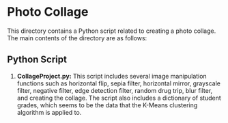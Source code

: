 # Photo Collage

This directory contains a Python script related to creating a photo collage. The main contents of the directory are as follows:

## Python Script

1. **CollageProject.py:** This script includes several image manipulation functions such as horizontal flip, sepia filter, horizontal mirror, grayscale filter, negative filter, edge detection filter, random drug trip, blur filter, and creating the collage. The script also includes a dictionary of student grades, which seems to be the data that the K-Means clustering algorithm is applied to.
